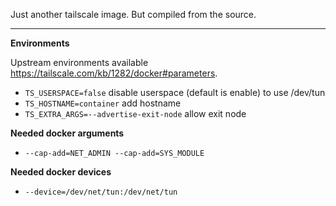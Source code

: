 Just another tailscale image. But compiled from the source.

---

**Environments**

Upstream environments available https://tailscale.com/kb/1282/docker#parameters.

- `TS_USERSPACE=false` disable userspace (default is enable) to use /dev/tun
- `TS_HOSTNAME=container` add hostname
- `TS_EXTRA_ARGS=--advertise-exit-node` allow exit node

**Needed docker arguments**

- `--cap-add=NET_ADMIN --cap-add=SYS_MODULE`

**Needed docker devices**

- `--device=/dev/net/tun:/dev/net/tun`
